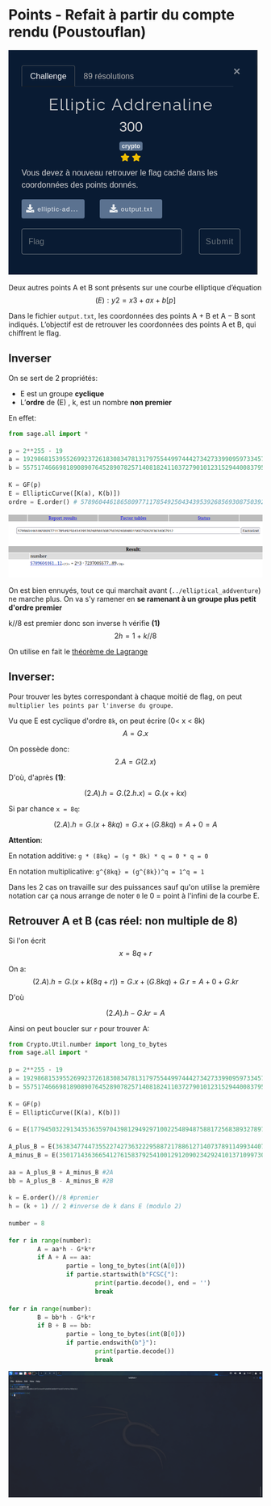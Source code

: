 # Points - Refait à partir du compte rendu (Poustouflan)

![](./enonce.png)

Deux autres points A et B sont présents sur une courbe elliptique d’équation $$(E) : y2 = x3 + ax + b[p]$$

Dans le fichier `output.txt`, les coordonnées des points A + B et A − B sont indiqués. L’objectif est de retrouver les coordonnées des points A et B, qui chiffrent le flag.

## Inverser

On se sert de 2 propriétés:

- E est un groupe **cyclique**
- L’**ordre** de (E) , k, est un nombre **non premier**

En effet:

```python
from sage.all import *

p = 2**255 - 19
a = 19298681539552699237261830834781317975544997444273427339909597334573241639236
b = 55751746669818908907645289078257140818241103727901012315294400837956729358436

K = GF(p)
E = EllipticCurve([K(a), K(b)])
ordre = E.order() # 57896044618658097711785492504343953926856930875039260848015607506283634007912
```

![](./factor.png)

On est bien ennuyés, tout ce qui marchait avant  (`../elliptical_addventure`) ne marche plus. On va s'y ramener en **se ramenant à un groupe plus petit d'ordre premier**

k//8 est premier donc son inverse h vérifie **(1)** $$2h = 1+ k//8$$ 

On utilise en fait le [théorème de Lagrange](https://www.bibmath.net/dico/index.php?action=affiche&quoi=./l/lagrange.html)

## Inverser:

Pour trouver les bytes correspondant à chaque moitié de flag, on peut `multiplier les points par l'inverse du groupe`.

Vu que E est cyclique d'ordre `8k`, on peut écrire (0< x < 8k) $$A = G.x$$ 

On possède donc: $$2.A = G(2.x)$$

D'où, d'après **(1)**:

$$(2.A).h = G.(2.h.x) = G.(x+kx)$$ 

Si par chance `x = 8q`:

$$(2.A).h = G.(x+8kq) = G.x + (G.8kq ) = A + 0 = A$$

**Attention**:

En notation additive: `g * (8kq) = (g * 8k) * q = 0 * q = 0`

En notation multiplicative: `g^{8kq} = (g^{8k})^q = 1^q = 1`

Dans les 2 cas on travaille sur des puissances sauf qu'on utilise la première notation car ça nous arrange de noter `0` le 0 = point à l'infini de la courbe E.

## Retrouver A et B (cas réel: non multiple de 8)

Si l'on écrit $$x = 8q +r$$

On a: $$(2.A).h = G.(x+k(8q+r)) = G.x + (G.8kq ) +G.r = A + 0 + G.kr$$

D'où

$$(2.A).h - G.kr = A$$

Ainsi on peut boucler sur `r` pour trouver A:

```python
from Crypto.Util.number import long_to_bytes
from sage.all import *

p = 2**255 - 19
a = 19298681539552699237261830834781317975544997444273427339909597334573241639236
b = 55751746669818908907645289078257140818241103727901012315294400837956729358436

K = GF(p)
E = EllipticCurve([K(a), K(b)])

G = E(17794503229134353635970439812949297100225489487588172568389327897754746546280, 17671033459111968710988296061676524036652749365424210951665329683594356030064) #E.gens()

A_plus_B = E(36383477447355227427363222958872178861271407378911499344076860614964920782192, 26621351750863883655273158873320913584591963316330338897549941610801666281894)
A_minus_B = E(35017143636654127615837925410012912090234292410137109973033835965781971515338, 55888666729705323990488128732989325970476008697224551268788692630541877244410)

aa = A_plus_B + A_minus_B #2A
bb = A_plus_B - A_minus_B #2B

k = E.order()//8 #premier
h = (k + 1) // 2 #inverse de k dans E (modulo 2)

number = 8

for r in range(number):
        A = aa*h - G*k*r
        if A + A == aa:
                partie = long_to_bytes(int(A[0]))
                if partie.startswith(b"FCSC{"):
                        print(partie.decode(), end = '')
                        break

for r in range(number):
        B = bb*h - G*k*r 
        if B + B == bb:
                partie = long_to_bytes(int(B[0]))
                if partie.endswith(b"}"):
                        print(partie.decode())
                        break
```

![](./flag.png)